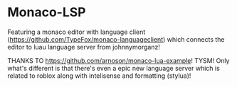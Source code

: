 # Monaco-LSP
 Featuring a monaco editor with language client (https://github.com/TypeFox/monaco-languageclient) which connects the editor to luau language server from johnnymorganz!

THANKS TO https://github.com/arnoson/monaco-lua-example! TYSM!
Only what's different is that there's even a epic new language server which is related to roblox along with intelisense and formatting (stylua)!
